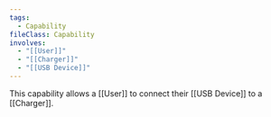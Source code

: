 ```yaml
---
tags:
  - Capability
fileClass: Capability
involves:
  - "[[User]]"
  - "[[Charger]]"
  - "[[USB Device]]"
---
```

This capability allows a [[User]] to connect their [[USB Device]] to a [[Charger]].